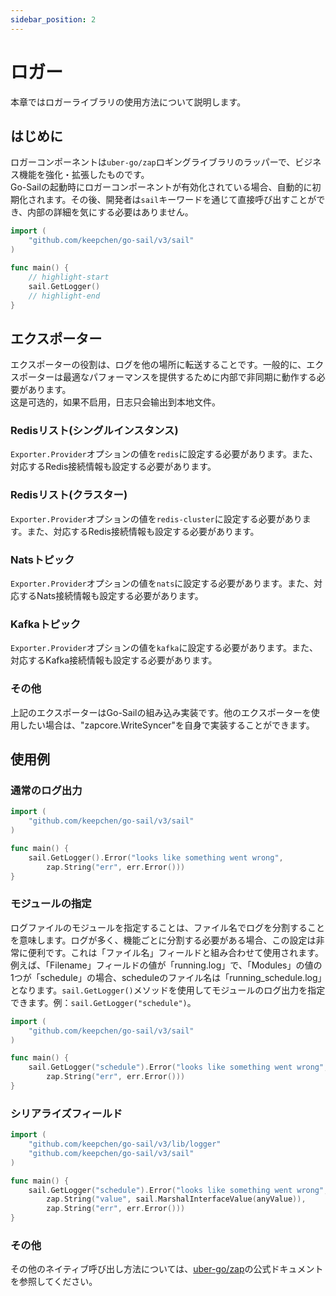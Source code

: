 ```yaml
---
sidebar_position: 2
---  
```

# ロガー  
本章ではロガーライブラリの使用方法について説明します。  

## はじめに  
ロガーコンポーネントは`uber-go/zap`ロギングライブラリのラッパーで、ビジネス機能を強化・拡張したものです。  
Go-Sailの起動時にロガーコンポーネントが有効化されている場合、自動的に初期化されます。その後、開発者は`sail`キーワードを通じて直接呼び出すことができ、内部の詳細を気にする必要はありません。  
```go title="main.go" showLineNumbers  
import (
    "github.com/keepchen/go-sail/v3/sail"
)

func main() {
    // highlight-start
    sail.GetLogger()
    // highlight-end
}
```  
## エクスポーター  
エクスポーターの役割は、ログを他の場所に転送することです。一般的に、エクスポーターは最適なパフォーマンスを提供するために内部で非同期に動作する必要があります。  
这是可选的，如果不启用，日志只会输出到本地文件。  
### Redisリスト(シングルインスタンス)  
`Exporter.Provider`オプションの値を`redis`に設定する必要があります。また、対応するRedis接続情報も設定する必要があります。  
### Redisリスト(クラスター)  
`Exporter.Provider`オプションの値を`redis-cluster`に設定する必要があります。また、対応するRedis接続情報も設定する必要があります。  
### Natsトピック  
`Exporter.Provider`オプションの値を`nats`に設定する必要があります。また、対応するNats接続情報も設定する必要があります。  
### Kafkaトピック  
`Exporter.Provider`オプションの値を`kafka`に設定する必要があります。また、対応するKafka接続情報も設定する必要があります。  
### その他  
上記のエクスポーターはGo-Sailの組み込み実装です。他のエクスポーターを使用したい場合は、"zapcore.WriteSyncer"を自身で実装することができます。  
## 使用例  
### 通常のログ出力  
```go title="main.go"  showLineNumbers  
import (
    "github.com/keepchen/go-sail/v3/sail"
)

func main() {
    sail.GetLogger().Error("looks like something went wrong", 
        zap.String("err", err.Error()))
}
```  
### モジュールの指定  
ログファイルのモジュールを指定することは、ファイル名でログを分割することを意味します。ログが多く、機能ごとに分割する必要がある場合、この設定は非常に便利です。これは「ファイル名」フィールドと組み合わせて使用されます。例えば、「Filename」フィールドの値が「running.log」で、「Modules」の値の1つが「schedule」の場合、scheduleのファイル名は「running_schedule.log」となります。`sail.GetLogger()`メソッドを使用してモジュールのログ出力を指定できます。例：`sail.GetLogger("schedule")`。  
```go title="main.go"  showLineNumbers  
import (
    "github.com/keepchen/go-sail/v3/sail"
)

func main() {
    sail.GetLogger("schedule").Error("looks like something went wrong", 
        zap.String("err", err.Error()))
}
```  
### シリアライズフィールド  
```go title="main.go"  showLineNumbers  
import (
    "github.com/keepchen/go-sail/v3/lib/logger"
    "github.com/keepchen/go-sail/v3/sail"
)

func main() {
    sail.GetLogger("schedule").Error("looks like something went wrong", 
        zap.String("value", sail.MarshalInterfaceValue(anyValue)),
        zap.String("err", err.Error()))
}
```  
### その他  
その他のネイティブ呼び出し方法については、[uber-go/zap](https://github.com/uber-go/zap)の公式ドキュメントを参照してください。  